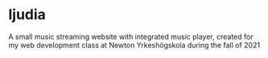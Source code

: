 # ljudia
 A small music streaming website with integrated music player, created for my web development class at Newton Yrkeshögskola during the fall of 2021
